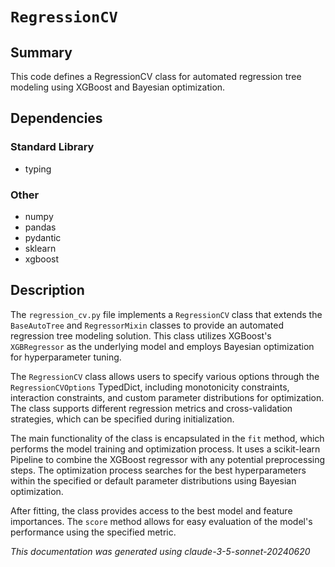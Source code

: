 # `RegressionCV`

## Summary
This code defines a RegressionCV class for automated regression tree modeling using XGBoost and Bayesian optimization.

## Dependencies

### Standard Library
- typing

### Other
- numpy
- pandas
- pydantic
- sklearn
- xgboost

## Description

The `regression_cv.py` file implements a `RegressionCV` class that extends the `BaseAutoTree` and `RegressorMixin` classes to provide an automated regression tree modeling solution. This class utilizes XGBoost's `XGBRegressor` as the underlying model and employs Bayesian optimization for hyperparameter tuning.

The `RegressionCV` class allows users to specify various options through the `RegressionCVOptions` TypedDict, including monotonicity constraints, interaction constraints, and custom parameter distributions for optimization. The class supports different regression metrics and cross-validation strategies, which can be specified during initialization.

The main functionality of the class is encapsulated in the `fit` method, which performs the model training and optimization process. It uses a scikit-learn Pipeline to combine the XGBoost regressor with any potential preprocessing steps. The optimization process searches for the best hyperparameters within the specified or default parameter distributions using Bayesian optimization.

After fitting, the class provides access to the best model and feature importances. The `score` method allows for easy evaluation of the model's performance using the specified metric.

*This documentation was generated using claude-3-5-sonnet-20240620*
